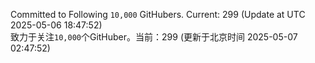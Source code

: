 Committed to Following `10,000` GitHubers. Current: <!-- FOLLOWING_COUNT -->299<!-- FOLLOWING_COUNT --> (Update at UTC <!-- LAST_UPDATED -->2025-05-06 18:47:52<!-- LAST_UPDATED -->)<br>
致力于关注`10,000`个GitHuber。当前：<!-- FOLLOWING_COUNT -->299<!-- FOLLOWING_COUNT --> (更新于北京时间 <!-- LAST_UPDATED_CST -->2025-05-07 02:47:52<!-- LAST_UPDATED_CST -->)
